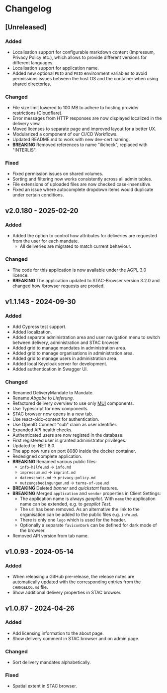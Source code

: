 # Changelog

## [Unreleased]

### Added

- Localisation support for configurable markdown content (Impressum, Privacy Policy etc.), which allows to provide different versions for different languages.
- Localisation support for application name.
- Added new optional `PUID` and `PGID` environment variables to avoid permissions issues between the host OS and the container when using shared directories.

### Changed

- File size limit lowered to 100 MB to adhere to hosting provider restrictions (Cloudflare).
- Error messages from HTTP responses are now displayed localized in the delivery view.
- Moved licenses to separate page and improved layout for a better UX.
- Modularized a component of our CI/CD Workflows.
- Updated README.md to work with new dev-cert naming.
- **BREAKING** Removed references to name "ilicheck", replaced with "INTERLIS".

### Fixed

- Fixed permission issues on shared volumes.
- Sorting and filtering now works consistently across all admin tables.
- File extensions of uploaded files are now checked case-insensitive.
- Fixed an issue where autocomplete dropdown items would duplicate under certain conditions.

## v2.0.180 - 2025-02-20

### Added
- Added the option to control how attributes for deliveries are requested from the user for each mandate.
    - All deliveries are migrated to match current behaviour.


### Changed
- The code for this application is now available under the AGPL 3.0 licence.
- **BREAKING** The application updated to STAC-Browser version 3.2.0 and changed how /browser requests are proxied.

## v1.1.143 - 2024-09-30

### Added

- Add Cypress test support.
- Added localization.
- Added separate administration area and user navigation menu to switch between delivery, administration and STAC browser.
- Added grid to manage mandates in administration area.
- Added grid to manage organisations in administration area.
- Added grid to manage users in administration area.
- Added local Keycloak server for development.
- Added authentication in Swagger UI.

### Changed

- Renamed DeliveryMandate to Mandate.
- Rename _Abgabe_ to _Lieferung_.
- Refactored delivery overview to use only [MUI](https://mui.com/material-ui/) components.
- Use Typescript for new components.
- STAC browser now opens in a new tab.
- Use react-oidc-context for authentication.
- Use OpenID Connect "sub" claim as user identifier.
- Expanded API health checks.
- Authenticated users are now registed in the database.
- First registered user is granted administrator privileges.
- Updated to .NET 8.0.
- The app now runs on port 8080 inside the docker container.
- Redesigned complete application.
- **BREAKING** Renamed various public files:
  - `info-hilfe.md` -> `info.md`
  - `impressum.md` -> `imprint.md`
  - `datenschutz.md` -> `privacy-policy.md`
  - `nutzungsbedingungen.md` -> `terms-of-use.md`
- **BREAKING** Deleted _banner_ and _quickstart_ features.
- **BREAKING** Merged `application` and `vendor` properties in Client Settings:
  - The application name is always _geopilot_. With `name` the application name can be extended, e.g. to _geopilot Test_.
  - The url has been removed. As an alternative the link to the organisation can be added to the public files e.g. `info.md`.
  - There is only one `logo` which is used for the header.
  - Optionally a separate `faviconDark` can be defined for dark mode of the browser.
- Removed API version from tab name.

## v1.0.93 - 2024-05-14

### Added

- When releasing a GitHub pre-release, the release notes are automatically updated with the corresponding entries from the `CHANGELOG.md` file.
- Show additional delivery properties in STAC browser.

## v1.0.87 - 2024-04-26

### Added

- Add licensing information to the about page.
- Show delivery comment in STAC browser and on admin page.

### Changed

- Sort delivery mandates alphabetically.

### Fixed

- Spatial extent in STAC browser.
